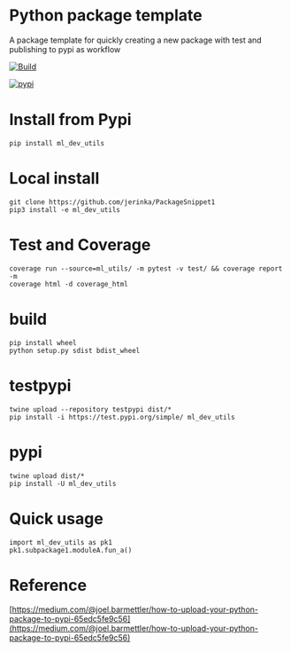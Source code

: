 # Python package template
A package template for quickly creating a new package with test and publishing to pypi as workflow

[![Build](https://github.com/jerinka/ml_utils/actions/workflows/main.yml/badge.svg)](https://github.com/jerinka/ml_utils/actions/workflows/main.yml)

[![pypi](https://github.com/jerinka/ml_utils/actions/workflows/python-publish.yml/badge.svg)](https://github.com/jerinka/ml_utils/actions/workflows/python-publish.yml)

# Install from Pypi
```pip install ml_dev_utils```

# Local install
```git clone https://github.com/jerinka/PackageSnippet1```\
```pip3 install -e ml_dev_utils```

# Test and Coverage
```coverage run --source=ml_utils/ -m pytest -v test/ && coverage report -m```\
```coverage html -d coverage_html```

# build
```pip install wheel```\
```python setup.py sdist bdist_wheel```

# testpypi
```twine upload --repository testpypi dist/* ```\
```pip install -i https://test.pypi.org/simple/ ml_dev_utils ```

# pypi
```twine upload dist/*```\
```pip install -U ml_dev_utils```

# Quick usage
```import ml_dev_utils as pk1```\
```pk1.subpackage1.moduleA.fun_a()```


# Reference
[https://medium.com/@joel.barmettler/how-to-upload-your-python-package-to-pypi-65edc5fe9c56](https://medium.com/@joel.barmettler/how-to-upload-your-python-package-to-pypi-65edc5fe9c56)









